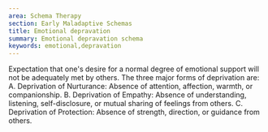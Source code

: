 ```yaml
---
area: Schema Therapy
section: Early Maladaptive Schemas
title: Emotional depravation
summary: Emotional depravation schema
keywords: emotional,depravation
---
```

 Expectation that one's desire for a normal degree of emotional support will not be adequately met by others.  The three major forms of deprivation are:
     A. Deprivation of Nurturance:  Absence of attention, affection, warmth, or companionship.
     B. Deprivation of Empathy:  Absence of understanding, listening, self-disclosure, or mutual sharing of feelings from   others.
     C. Deprivation of Protection:  Absence of strength, direction, or guidance from others.